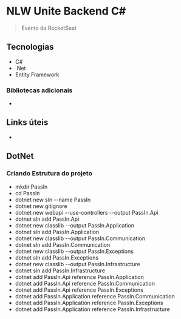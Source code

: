 # NLW Unite Backend C#

> Evento da RocketSeat

## Tecnologias

- C#
- .Net
- Entity Framework

### Bibliotecas adicionais

-

## Links úteis

-

## DotNet

### Criando Estrutura do projeto

- mkdir PassIn
- cd PassIn
- dotnet new sln --name PassIn
- dotnet new gitignore
- dotnet new webapi --use-controllers --output PassIn.Api
- dotnet sln add PassIn.Api
- dotnet new classlib --output PassIn.Application
- dotnet sln add PassIn.Application
- dotnet new classlib --output PassIn.Communication
- dotnet sln add PassIn.Communication
- dotnet new classlib --output PassIn.Exceptions
- dotnet sln add PassIn.Exceptions
- dotnet new classlib --output PassIn.Infrastructure
- dotnet sln add PassIn.Infrastructure
- dotnet add PassIn.Api reference PassIn.Application
- dotnet add PassIn.Api reference PassIn.Communication
- dotnet add PassIn.Api reference PassIn.Exceptions
- dotnet add PassIn.Application reference PassIn.Communication
- dotnet add PassIn.Application reference PassIn.Exceptions
- dotnet add PassIn.Application reference PassIn.Infrastructure